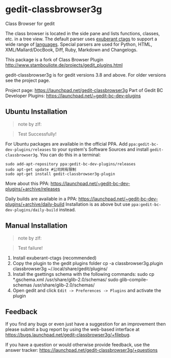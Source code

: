 gedit-classbrowser3g
====================

Class Browser for gedit

The class browser is located in the side pane and lists functions,
classes, etc. in a tree view. The default parser uses
[exuberant ctags](http://ctags.sourceforge.net/) to support a wide
range of [languages](http://ctags.sourceforge.net/languages.html).
Special parsers are used for Python, HTML, XML/Mallard/DocBook, Diff,
Ruby, Markdown and Changelogs.

This package is a fork of Class Browser Plugin
<http://www.stambouliote.de/projects/gedit_plugins.html>

gedit-classbrowser3g is for gedit versions 3.8 and above.
For older versions see the project page.

Project page: <https://launchpad.net/gedit-classbrowser3g>
Part of Gedit BC Developer Plugins: <https://launchpad.net/~gedit-bc-dev-plugins>


Ubuntu Installation
-------------------
>note by zlf:

>Test Successfully!

For Ubuntu packages are available in the official PPA.
Add `ppa:gedit-bc-dev-plugins/releases` to your system's Software Sources and
install `gedit-classbrowser3g`. You can do this in a terminal:
```shell
sudo add-apt-repository ppa:gedit-bc-dev-plugins/releases
sudo apt-get update #公司网有限制
sudo apt-get install gedit-classbrowser3g-plugin
```

More about this PPA:
<https://launchpad.net/~gedit-bc-dev-plugins/+archive/releases>

Daily builds are available in a PPA:
<https://launchpad.net/~gedit-bc-dev-plugins/+archive/daily-build>
Installation is as above but use `ppa:gedit-bc-dev-plugins/daily-build` instead.


Manual Installation
-------------------
>note by zlf:

>Test failure!

1. Install exuberant-ctags (recommended)
2. Copy the plugin to the gedit plugins folder
        cp -a classbrowser3g.plugin classbrowser3g ~/.local/share/gedit/plugins/
3. Install the gsettings schema with the following commands:
        sudo cp *.gschema.xml /usr/share/glib-2.0/schemas/
        sudo glib-compile-schemas /usr/share/glib-2.0/schemas/
4. Open gedit and click `Edit -> Preferences -> Plugins` and activate the plugin


Feedback
--------

If you find any bugs or even just have a suggestion for an improvement then
please submit a bug report by using the web-based interface at
<https://bugs.launchpad.net/gedit-classbrowser3g/+filebug>.

If you have a question or would otherwise provide feedback, use the answer
tracker: <https://launchpad.net/gedit-classbrowser3g/+questions>


```

```